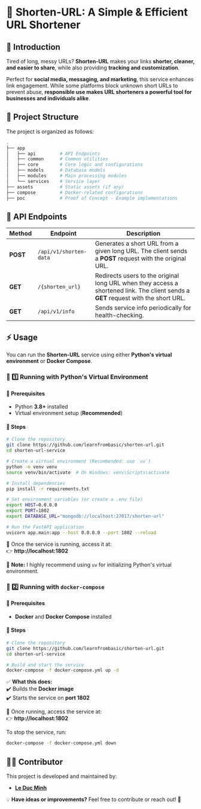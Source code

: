 
# **🚀 Shorten-URL: A Simple & Efficient URL Shortener**  

## **🔗 Introduction**  
Tired of long, messy URLs? **Shorten-URL** makes your links **shorter, cleaner, and easier to share**, while also providing **tracking and customization**.  

Perfect for **social media, messaging, and marketing**, this service enhances link engagement. While some platforms block unknown short URLs to prevent abuse, **responsible use makes URL shorteners a powerful tool for businesses and individuals alike**.  


## **📂 Project Structure**  
The project is organized as follows:  

```bash
.
├── app
│   ├── api         # API Endpoints
│   ├── common      # Common utilities
│   ├── core        # Core logic and configurations
│   ├── models      # Database models
│   ├── modules     # Main processing modules
│   └── services    # Service layer
├── assets          # Static assets (if any)
├── compose         # Docker-related configurations
├── poc             # Proof of Concept - Example implementations
```

## **📡 API Endpoints**  

| **Method** | **Endpoint**           | **Description**                                                                                                                    |
|-----------|----------------------|----------------------------------------------------------------------------------------------------------------------------------|
| **POST**  | `/api/v1/shorten-data` | Generates a short URL from a given long URL. The client sends a **POST** request with the original URL.                            |
| **GET**   | `/{shorten_url}`       | Redirects users to the original long URL when they access a shortened link. The client sends a **GET** request with the short URL. |
| **GET**   | `/api/v1/info`         | Sends service info periodically for health-checking.                                                                              |


## **⚡ Usage**  

You can run the **Shorten-URL** service using either **Python's virtual environment** or **Docker Compose**.


### **🐍 1️⃣ Running with Python's Virtual Environment**  

#### **🔹 Prerequisites**  
- Python **3.8+** installed  
- Virtual environment setup (**Recommended**)  

#### **🔹 Steps**  

```bash
# Clone the repository
git clone https://github.com/learnfrombasic/shorten-url.git
cd shorten-url-service

# Create a virtual environment (Recommended: use `uv`)
python -m venv venv
source venv/bin/activate  # On Windows: venv\Scripts\activate

# Install dependencies
pip install -r requirements.txt

# Set environment variables (or create a .env file)
export HOST=0.0.0.0
export PORT=1802
export DATABASE_URL="mongodb://localhost:27017/shorten-url"

# Run the FastAPI application
uvicorn app.main:app --host 0.0.0.0 --port 1802 --reload
```

🔹 Once the service is running, access it at:  
👉 **http://localhost:1802**  

📌 **Note:** I highly recommend using `uv` for initializing Python's virtual environment.


### **🐳 2️⃣ Running with `docker-compose`**  

#### **🔹 Prerequisites**  
- **Docker** and **Docker Compose** installed  

#### **🔹 Steps**  

```bash
# Clone the repository
git clone https://github.com/learnfrombasic/shorten-url.git
cd shorten-url-service

# Build and start the service
docker-compose -f docker-compose.yml up -d
```

✅ **What this does:**  
✔️ Builds the **Docker image**  
✔️ Starts the service on **port 1802**  

🔹 Once running, access the service at:  
👉 **http://localhost:1802**  

To stop the service, run:
```bash
docker-compose -f docker-compose.yml down
```

## **👨‍💻 Contributor**  
This project is developed and maintained by:  
- **[Le Duc Minh](https://github.com/MinLee0210)**  

💡 **Have ideas or improvements?** Feel free to contribute or reach out! 🚀  
